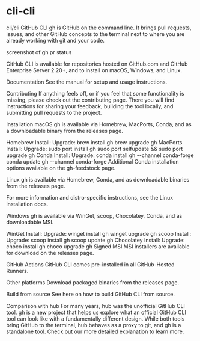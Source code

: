 # cli-cli
cli/cli
GitHub CLI
gh is GitHub on the command line. It brings pull requests, issues, and other GitHub concepts to the terminal next to where you are already working with git and your code.

screenshot of gh pr status

GitHub CLI is available for repositories hosted on GitHub.com and GitHub Enterprise Server 2.20+, and to install on macOS, Windows, and Linux.

Documentation
See the manual for setup and usage instructions.

Contributing
If anything feels off, or if you feel that some functionality is missing, please check out the contributing page. There you will find instructions for sharing your feedback, building the tool locally, and submitting pull requests to the project.

Installation
macOS
gh is available via Homebrew, MacPorts, Conda, and as a downloadable binary from the releases page.

Homebrew
Install:	Upgrade:
brew install gh	brew upgrade gh
MacPorts
Install:	Upgrade:
sudo port install gh	sudo port selfupdate && sudo port upgrade gh
Conda
Install:	Upgrade:
conda install gh --channel conda-forge	conda update gh --channel conda-forge
Additional Conda installation options available on the gh-feedstock page.

Linux
gh is available via Homebrew, Conda, and as downloadable binaries from the releases page.

For more information and distro-specific instructions, see the Linux installation docs.

Windows
gh is available via WinGet, scoop, Chocolatey, Conda, and as downloadable MSI.

WinGet
Install:	Upgrade:
winget install gh	winget upgrade gh
scoop
Install:	Upgrade:
scoop install gh	scoop update gh
Chocolatey
Install:	Upgrade:
choco install gh	choco upgrade gh
Signed MSI
MSI installers are available for download on the releases page.

GitHub Actions
GitHub CLI comes pre-installed in all GitHub-Hosted Runners.

Other platforms
Download packaged binaries from the releases page.

Build from source
See here on how to build GitHub CLI from source.

Comparison with hub
For many years, hub was the unofficial GitHub CLI tool. gh is a new project that helps us explore what an official GitHub CLI tool can look like with a fundamentally different design. While both tools bring GitHub to the terminal, hub behaves as a proxy to git, and gh is a standalone tool. Check out our more detailed explanation to learn more.

